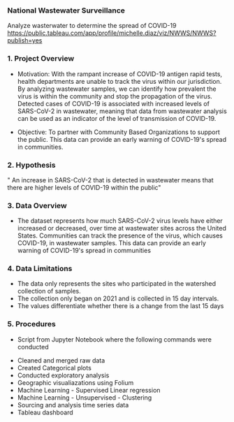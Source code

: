 ### National Wastewater Surveillance
Analyze wasterwater to determine the spread of COVID-19 
https://public.tableau.com/app/profile/michelle.diaz/viz/NWWS/NWWS?publish=yes 

### 1. Project Overview 

* Motivation: With the rampant increase of  COVID-19  antigen rapid tests, health departments are unable to track the  virus within our jurisdiction. By analyzing wastewater samples, we can identify how prevalent the virus is within the community and stop the propagation of the virus. Detected cases of COVID-19 is associated with increased levels of SARS-CoV-2 in wastewater, meaning that data from wastewater analysis can be used as an indicator of the level of transmission of COVID-19.

* Objective: To partner with Community Based Organizations to  support the public. This data can provide an early warning of COVID-19's spread in communities.


### 2. Hypothesis

 " An increase in SARS-CoV-2 that is detected in wastewater means that there are higher levels of COVID-19 within the public" 

### 3. Data Overview 
- The dataset represents how much SARS-CoV-2 virus levels have either increased or decreased, over time at wastewater sites across the United States. Communities can track the presence of the virus, which causes COVID-19, in wastewater samples. This data can provide an early warning of COVID-19's spread in communities
 

### 4. Data Limitations 
* The data only represents the sites who participated in the watershed collection of samples. 
* The collection only began on 2021 and is collected in 15 day intervals.
* The values differentiate whether there is a change from the last 15 days

### 5. Procedures
- Script from Jupyter Notebook where the following commands were conducted 
* Cleaned and merged raw data 
* Created Categorical plots
* Conducted exploratory analysis
* Geographic visualiazations using Folium
* Machine Learning - Supervised Linear regression
* Machine Learning - Unsupervised - Clustering
* Sourcing and analysis time series data
* Tableau dashboard 
